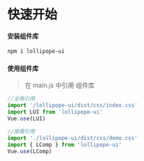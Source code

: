 # 快速开始

#### 安装组件库

```bash
npm i lollipope-ui
```

#### 使用组件库

> 在 main.js 中引用 组件库

```js
//全局引用
import '/lollipope-ui/dist/css/index.css'
import LUI from 'lollipope-ui'
Vue.use(LUI)

//按需引用
import './lollipope-ui/dist/css/demo.css'
import { LComp } from 'lollipope-ui'
Vue.use(LComp)
```
